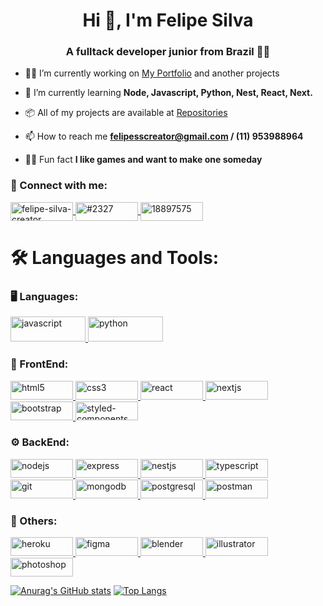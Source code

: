 <h1 align="center">Hi 👋, I'm Felipe Silva</h1>
<h3 align="center">A fulltack developer junior from Brazil 🧑‍💻</h3>

- 👨‍💻 I’m currently working on [My Portfolio](https://felipe.vercel.app/) and another projects

- 📖 I’m currently learning **Node, Javascript, Python, Nest, React, Next.**

- 📦 All of my projects are available at [Repositories](https://github.com/Feelpe?tab=repositories)

- 📫 How to reach me **felipesscreator@gmail.com / (11) 953988964**

- 🙋‍♂️ Fun fact **I like games and want to make one someday**

<h3 align="left">🤝 Connect with me:</h3>
<p align="left">
  <a href="https://linkedin.com/in/felipe-creator" target="_blank">
    <img 
      align="center" 
      src="https://img.shields.io/badge/LinkedIn-0077B5?style=for-the-badge&logo=linkedin&logoColor=white" 
      alt="felipe-silva-creator" 
      width="100" 
      height="30" 
    />
  </a>
  <a href="https://discord.gg/#2327" target="_blank">
    <img 
      align="center" 
      src="https://img.shields.io/badge/Discord-7289DA?style=for-the-badge&logo=discord&logoColor=white" 
      alt="#2327" 
      width="100" 
      height="30" 
    />
  </a>
  <a href="https://stackoverflow.com/users/18897575" target="_blank">
    <img 
      align="center" 
      src="https://aleen42.github.io/badges/src/stackoverflow.svg" 
      alt="18897575" 
      width="100" 
      height="30" 
    />
  </a>
</p>

<h1 align="left">🛠️ Languages and Tools:</h1>

<h3 align="left">🖥️ Languages:</h3>
<p align="left">
  <a href="https://developer.mozilla.org/en-US/docs/Web/JavaScript" target="_blank" rel="noreferrer"> 
    <img 
      src="https://img.shields.io/badge/JavaScript-F7DF1E?style=for-the-badge&logo=javascript&logoColor=black" 
      alt="javascript" 
      width="120" 
      height="40"
    /> 
  </a> 
  <a href="https://www.python.org/" target="_blank" rel="noreferrer"> 
    <img 
      src="https://img.shields.io/badge/Python-3776AB?style=for-the-badge&logo=python&logoColor=white" 
      alt="python" 
      width="120" 
      height="40"
    /> 
  </a> 
</p>

<h3 align="left">🌸 FrontEnd:</h3>
<p align="left">
  <a href="https://www.w3schools.com/html/" target="_blank" rel="noopener noreferrer"> 
    <img 
      src="https://img.shields.io/badge/HTML5-E34F26?style=for-the-badge&logo=html5&logoColor=white" 
      alt="html5" 
      width="100" 
      height="30"
    /> 
  </a> 
  <a href="https://www.w3schools.com/css/" target="_blank" rel="noopener noreferrer"> 
    <img 
      src="https://img.shields.io/badge/CSS3-1572B6?style=for-the-badge&logo=css3&logoColor=white" 
      alt="css3" 
      width="100" 
      height="30"
    /> 
  </a> 
  <a href="https://reactjs.org/" target="_blank" rel="noopener noreferrer"> 
    <img 
      src="https://img.shields.io/badge/React-20232A?style=for-the-badge&logo=react&logoColor=61DAFB" 
      alt="react" 
      width="100" 
      height="30"
    /> 
  </a> 
  <a href="https://nextjs.org/" target="_blank" rel="noopener noreferrer"> 
    <img 
      src="https://img.shields.io/badge/Next-090020?style=for-the-badge&logo=Next&logoColor=white" 
      alt="nextjs" 
      width="100" 
      height="30"
    /> 
  </a> 
  <a href="https://getbootstrap.com" target="_blank" rel="noopener noreferrer"> 
    <img src="https://img.shields.io/badge/Bootstrap-563D7C?style=for-the-badge&logo=bootstrap&logoColor=white" 
      alt="bootstrap" 
      width="100" 
      height="30"
    /> 
  </a>
  <a href="https://styled-components.com/" target="_blank" rel="noopener noreferrer"> 
    <img src="https://img.shields.io/badge/styled--components-DB7093?style=for-the-badge&logo=styled-components&logoColor=white" 
      alt="styled-components" 
      width="100" 
      height="30"
    /> 
  </a>
</p>

<h3 align="left">⚙️ BackEnd:</h3>
<p align="left"> 
  <a href="https://nodejs.org" target="_blank" rel="noreferrer"> 
    <img 
      src="https://img.shields.io/badge/Node.js-43853D?style=for-the-badge&logo=node.js&logoColor=white" 
      alt="nodejs" 
      width="100" 
      height="30"
    /> 
  </a> 
  <a href="https://expressjs.com" target="_blank" rel="noreferrer"> 
    <img 
      src="https://img.shields.io/badge/Express.js-404D59?style=for-the-badge" 
      alt="express" 
      width="100" 
      height="30"
    /> 
  </a> 
  <a href="https://nestjs.com/" target="_blank" rel="noreferrer"> 
    <img 
      src="https://img.shields.io/badge/Nest.js-F63440?style=for-the-badge&logo=NestJs&logoColor=white" 
      alt="nestjs" 
      width="100" 
      height="30"
    /> 
  </a> 
  <a href="https://www.typescriptlang.org/" target="_blank" rel="noreferrer"> 
    <img 
      src="https://img.shields.io/badge/TypeScript-007ACC?style=for-the-badge&logo=typescript&logoColor=white" 
      alt="typescript" 
      width="100" 
      height="30"
    /> 
  </a> 
  <a href="https://git-scm.com/" target="_blank" rel="noreferrer"> 
    <img 
      src="https://img.shields.io/badge/GIT-E44C30?style=for-the-badge&logo=git&logoColor=white" 
      alt="git" 
      width="100" 
      height="30"
    /> 
  </a> 
  <a href="https://www.mongodb.com/" target="_blank" rel="noreferrer"> 
    <img 
      src="https://img.shields.io/badge/MongoDB-4EA94B" 
      alt="mongodb" 
      width="100" 
      height="30"
    /> 
  </a> 
  <a href="https://www.postgresql.org" target="_blank" rel="noreferrer"> 
    <img 
      src="https://img.shields.io/badge/PostgreSQL-316192?style=for-the-badge&logo=postgresql&logoColor=white" 
      alt="postgresql" 
      width="100" 
      height="30"
    /> 
  </a> 
  <a href="https://postman.com" target="_blank" rel="noreferrer"> 
    <img 
      src="https://img.shields.io/badge/Postman-FC8019?style=for-the-badge&logo=Postman&logoColor=white" 
      alt="postman" 
      width="100" 
      height="30"
    /> 
  </a> 
</p>

<h3 align="left">📁 Others:</h3>
<p align="left"> 
  <a href="https://heroku.com" target="_blank" rel="noreferrer"> 
    <img 
      src="https://img.shields.io/badge/Heroku-430098?style=for-the-badge&logo=heroku&logoColor=white" 
      alt="heroku" 
      width="100" 
      height="30"
    /> 
  </a> 
  <a href="https://www.figma.com/" target="_blank" rel="noreferrer"> 
    <img 
      src="https://img.shields.io/badge/Figma-F24E1E?style=for-the-badge&logo=figma&logoColor=white" 
      alt="figma" 
      width="100" 
      height="30"
    /> 
  </a> 
  <a href="https://www.blender.org/" target="_blank" rel="noreferrer"> 
    <img 
      src="https://img.shields.io/badge/blender-%23F5792A.svg?style=for-the-badge&logo=blender&logoColor=white" 
      alt="blender" 
      width="100" 
      height="30"
    /> 
  </a>
  <a href="https://www.adobe.com/in/products/illustrator.html" target="_blank" rel="noreferrer"> 
    <img 
      src="https://aleen42.github.io/badges/src/illustrator.svg" 
      alt="illustrator" 
      width="100" 
      height="30"
    /> 
  </a> 
  <a href="https://www.photoshop.com/en" target="_blank" rel="noreferrer"> 
    <img 
      src="https://img.shields.io/badge/Adobe%20Photoshop-31A8FF?style=for-the-badge&logo=Adobe%20Photoshop&logoColor=black" 
      alt="photoshop" 
      width="100" 
      height="30"
    /> 
  </a> 
</p>

[![Anurag's GitHub stats](https://github-readme-stats.vercel.app/api?username=feelpe&count_private=true&show_icons=true&theme=panda)](https://github.com/feelpe/feelpe) [![Top Langs](https://github-readme-stats.vercel.app/api/top-langs/?username=feelpe&count_private=true&show_icons=true&theme=panda)](https://github.com/feelpe/feelpe)